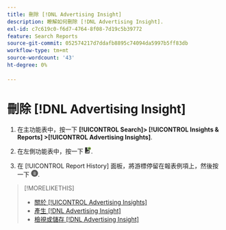 ```yaml
---
title: 刪除 [!DNL Advertising Insight]
description: 瞭解如何刪除 [!DNL Advertising Insight].
exl-id: c7c619c0-f6d7-4764-8f08-7d19c5b39772
feature: Search Reports
source-git-commit: 052574217d7ddafb8895c74094da5997b5ff83db
workflow-type: tm+mt
source-wordcount: '43'
ht-degree: 0%

---
```


# 刪除 [!DNL Advertising Insight]

1. 在主功能表中，按一下 **[!UICONTROL Search]> [!UICONTROL Insights & Reports] >[!UICONTROL Advertising Insights]**.

2. 在左側功能表中，按一下 ![報表](/help/search-social-commerce/assets/insight-reports.png "報表").

3. 在 [!UICONTROL Report History] 面板，將游標停留在報表例項上，然後按一下 ![刪除](/help/search-social-commerce/assets/insight-delete.png "刪除").

>[!MORELIKETHIS]
>
>* [關於 [!UICONTROL Advertising Insights]](insight-about.md)
>* [產生 [!DNL Advertising Insight]](insight-generate.md)
>* [檢視或儲存 [!DNL Advertising Insight]](insight-view-save.md)
